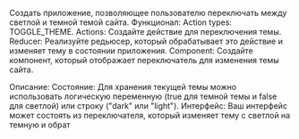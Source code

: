Создать приложение, позволяющее пользователю переключать между светлой и темной темой сайта. Функционал: Action types: TOGGLE_THEME. Actions: Создайте действие для переключения темы. Reducer: Реализуйте редьюсер, который обрабатывает это действие и изменяет тему в состоянии приложения. Component: Создайте компонент, который отображает переключатель для изменения темы сайта.

Описание: Состояние: Для хранения текущей темы можно использовать логическую переменную (true для темной темы и false для светлой) или строку ("dark" или "light"). Интерфейс: Ваш интерфейс может состоять из переключателя, который изменяет тему с светлой на темную и обрат